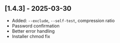 ## [1.4.3] - 2025-03-30
- Added: `--exclude`, `--self-test`, compression ratio
- Password confirmation
- Better error handling
- Installer chmod fix